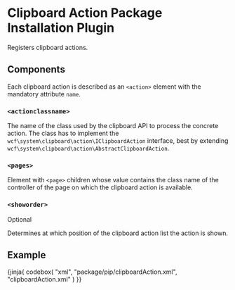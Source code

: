 # Clipboard Action Package Installation Plugin

Registers clipboard actions.

## Components

Each clipboard action is described as an `<action>` element with the mandatory attribute `name`.

### `<actionclassname>`

The name of the class used by the clipboard API to process the concrete action.
The class has to implement the `wcf\system\clipboard\action\IClipboardAction` interface, best by extending `wcf\system\clipboard\action\AbstractClipboardAction`.

### `<pages>`

Element with `<page>` children whose value contains the class name of the controller of the page on which the clipboard action is available.

### `<showorder>`

<span class="label label-info">Optional</span>

Determines at which position of the clipboard action list the action is shown.


## Example

{jinja{ codebox(
    "xml",
    "package/pip/clipboardAction.xml",
    "clipboardAction.xml"
) }}
